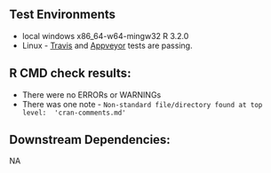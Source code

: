 ## Test Environments
+ local windows x86_64-w64-mingw32 R 3.2.0
+ Linux - [Travis](https://travis-ci.org/ropensci/neotoma) and [Appveyor](https://ci.appveyor.com/project/sckott/neotoma/branch/master) tests are passing.

## R CMD check results:
+ There were no ERRORs or WARNINGs
+ There was one note - `Non-standard file/directory found at top level:  'cran-comments.md'`

## Downstream Dependencies:
NA